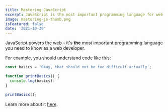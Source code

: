 ```yaml
---
title: Mastering JavaScript
excerpt: JavaScript is the most important programming language for web development. You probably don't know it well enough!
image: mastering-js-thumb.png
isFeatured: false
date: '2021-10-30'
---
```


JavaScript powers the web - it's **the** most important programming language you need to know as a web developer.

For example, you should understand code like this:

```js
const basics = 'Okay, that should not be too difficult actually';

function printBasics() {
  console.log(basics):
}

printBasics();
```

Learn more about it [here](https://academind.com).
              